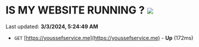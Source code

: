 # IS MY WEBSITE RUNNING ? [![](https://img.shields.io/static/v1?label=Sponsor&message=%E2%9D%A4&logo=GitHub&color=%23fe8e86)](https://github.com/sponsors/<username>)

Last updated: **3/3/2024, 5:24:49 AM**

- `GET` [https://youssefservice.me](https://youssefservice.me) - **Up** (172ms)
